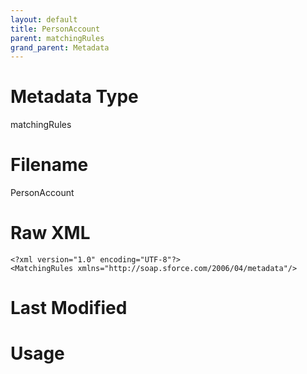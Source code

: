 ```yaml
---
layout: default
title: PersonAccount
parent: matchingRules
grand_parent: Metadata
---
```

# Metadata Type
matchingRules


# Filename 
PersonAccount


# Raw XML
```
<?xml version="1.0" encoding="UTF-8"?>
<MatchingRules xmlns="http://soap.sforce.com/2006/04/metadata"/>
```


# Last Modified


# Usage
